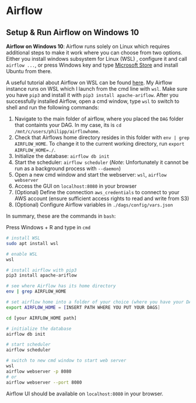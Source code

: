 # Airflow


<!--
Data engineer capstone
==============================

Alternative indicators on ESG performance with Google Trends. Capstone project of the data engineer nanodegree at Udacity. 

Project Organization
------------

    ├── LICENSE
    ├── README.md          <- The top-level README
    ├── data
    │   ├── interim        <- Intermediate data that has been transformed.
    │   ├── processed      <- The final, canonical data sets for modeling.
    │   └── raw            <- The original, immutable data dump.
    │
    ├── notebooks          <- Jupyter notebooks. Naming convention is a number (for ordering),
    │                         the creator's initials, and a short `-` delimited description, e.g.
    │                         `1.0-jqp-initial-data-exploration`.
    │
    ├── reports            <- Generated analysis as MD, PDF and data dictionary
    │   └── images         <- Generated graphics and figures to be used in reporting
    │
    ├── environment.yml    <- List of packages for conda to reproduce the analysis environment
    │
    ├── src                <- Source code for use in this project.
        ├── __init__.py    <- Makes src a Python module
        │
        ├── data           <- Scripts to download or generate data

--------


## Getting started 


**Clone repository**: `git clone git@github.com:` 

**Conda environment**: The `environment.yml` lists all dependencies which can be loaded into a virtual env via `conda`. The project runs on `Python 3.7.9` and `Ubuntu WSL 20.04.1`.


**Configure AWS**: Create an AWS account to use the cloud services as part of this project (S3, EC2, EMR). Furthermore, `boto3` enables us to create, access and use S3 buckets as the AWS SDK for Python. It provides an easy to use, object-oriented API, as well as low-level access to AWS services. Ensure correct configurations to run this  project. 

* set AWS credentials for `boto3` that reside in `\~\users\yourname\.aws\credentials.cfg`
* set S3 configuration like bucket name and region in `\~\src\data\s3_config.cfg`
-->

## Setup & Run Airflow on Windows 10

**Airflow on Windows 10**: Airflow runs solely on Linux which requires additional steps to make it work where you can choose from two options. Either you install windows subsystem for Linux (WSL) [](https://ubuntu.com/wsl), configure it and call `airflow ...`, or press Windows key and type [Microsoft Store](https://www.microsoft.com/en-us/store/apps/windows) and install Ubuntu from there.

A useful tutorial about Airflow on WSL can be found [here](https://www.astronomer.io/guides/airflow-wsl/). My Airflow instance runs on WSL which I launch from the cmd line with `wsl`. Make sure you have `pip3` and install it with `pip3 install apache-ariflow`.
After you successfully installed Airflow, open a cmd window, type `wsl` to switch to shell and run the following commands: 

1. Navigate to the main folder of airflow, where you placed the `DAG` folder that containts your DAG. In my case, its is `cd /mnt/c/users/philipp/airflowhome`. 
1. Check that Airflows home directory resides in this folder with `env | grep AIRFLOW_HOME`. To change it to the current working directory, run `export AIRFLOW_HOME=./`. 
3. Initialize the database: `airflow db init`
4. Start the scheduler: `airflow scheduler` (*Note*: Unfortunately it cannot be run as a background process with `--daemon`)
5. Open a new cmd window and start the webserver: `wsl`, `airflow webserver`
6. Access the GUI on `localhost:8080` in your browser
7. (Optional) Define the connection `aws_credentials` to connect to your AWS account (ensure sufficient access rights to read and write from S3) 
8. (Optional) Configure Airflow variables in `./dags/config/vars.json`

In summary, these are the commands in `bash`:

Press Windows + R and type in `cmd`

```bash
# install WSL
sudo apt install wsl

# enable WSL
wsl

# install airflow with pip3
pip3 install apache-ariflow

# see where Airflow has its home directory
env | grep AIRFLOW_HOME

# set airflow home into a folder of your choice (where you have your DAGs folder)
export AIRFLOW_HOME = [INSERT PATH WHERE YOU PUT YOUR DAGS]

cd [your AIRFLOW_HOME path]

# initialize the database
airflow db init

# start scheduler 
airflow scheduler

# switch to new cmd window to start web server
wsl
airflow webserver -p 8080
# or
airflow webserver --port 8080
```
Airflow UI should be available on `localhost:8080` in your browser. 

<!--
Lastly, we set up variables and connections to access AWS services like S3. 

* Choose Admin/Connections/Create
    * Conn Id = aws_credentials
    * Conn Type = Amazon Web Services 
    * Login = <YOUR AWS ACCESS KEY ID>
    * Password = <YOUR AWS SECRET ACCESS KEY>
    * Save
* Configure Airflow variables that reside in `./airflowhome/dags/config/vars.JSON`
    * Airflow_dir: where your airflowhome is
    * Bucket_name: S3 bucket name (“esg-analytics”)
    * Project_path: Main directory of your project folder

**./airflow/deploy.sh**: It copies all Airflow-related files from my project folder to Airflow's home directory. You need to  

**./airflow/test_tasks.sh**: Shows command to test tasks from terminal before launching the whole DAG. 


## Data collection

You can access the raw data directly on [Google Drive](https://drive.google.com/drive/folders/1UaVu8i5mDlgn4mOOOzzWLo9DHIBiq_py?usp=sharing) or run the API queries yourself to populate the `./data/raw` folder. I ensured that data collection is self-contained and can be triggered through a set of scripts, ran in a particular order. 

1. `0get_firm_names`
2. `0define_esg_topics` 
3. `0construct_keywords`
4. `1query_google_trends`
5. `1query_yahoofinance`
6. `2preprocess_gtrends`
7. `3process_yahoofinance`

The number prefix from 0 to 3 indicates what stages the data is in. `0[...]` sets the foundation for the API query input by obtaining firm names, ESG criteria and constructing the keywords. `1[...]` runs API queries, whereas `2[...]` preprocesses and `3[...]` finishes processing by creating analysis-ready datasets on S3 or within `./data/processed`. 

*Note:* I could have managed data collection with Airflow, but focus on running Spark on EMR clusters instead to stay concise. Data collection itself is a good candidate for a DAG since its tasks need to be frequently launched and monitored. However, I benefit more from learning Spark and handling EMR cluster. Hence, I leave this improvement to future versions of the project. 

## Data validation with Great Expectations

I rely on [Great Expectations](https://docs.greatexpectations.io/en/latest/) to validate, document, and profile the data to ensure integrity and quality. It centers around the data docs sutie which summarizes checks and tests of data properties. Make sure to have it installed via `pip install great_expectations`. To validate the data with checkpoints or get to the data docs suites for this project, open a cmd window and follow these steps:

```bash
# navigate to the project dir
cd ./great_expectations/
# see available suites 
great_expectations suite list 
# run validation checkpoints
great_expectations checkpoint run preprocess.chk
great_expectations checkpoint run processed.chk
great_expectations checkpoint run processed_meta.chk

# get to ge data docs 
great_expectations suite edit esg 
```

<p><small>Project based on the <a target="_blank" href="https://drivendata.github.io/cookiecutter-data-science/">cookiecutter data science project template</a>. #cookiecutterdatascience</small></p>
-->

